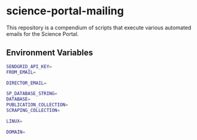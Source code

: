 # science-portal-mailing

This repository is a compendium of scripts that execute various automated emails for the Science Portal.

## Environment Variables

```bash
SENDGRID_API_KEY=
FROM_EMAIL=

DIRECTOR_EMAIL=

SP_DATABASE_STRING=
DATABASE=
PUBLICATION_COLLECTION=
SCRAPING_COLLECTION=

LINUX=

DOMAIN=
```